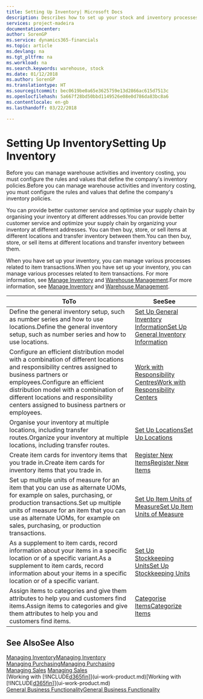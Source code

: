 ```yaml
---
title: Setting Up Inventory| Microsoft Docs
description: Describes how to set up your stock and inventory processes, including transfer routes and locations, such as warehouses.
services: project-madeira
documentationcenter: 
author: SorenGP
ms.service: dynamics365-financials
ms.topic: article
ms.devlang: na
ms.tgt_pltfrm: na
ms.workload: na
ms.search.keywords: warehouse, stock
ms.date: 01/12/2018
ms.author: SorenGP
ms.translationtype: HT
ms.sourcegitcommit: bec0619be0a65e3625759e13d2866ac615d7513c
ms.openlocfilehash: 5a667f28bd50bbd1149526e08e0d786da83bc8a6
ms.contentlocale: en-gb
ms.lasthandoff: 03/22/2018

---
```

# <a name="setting-up-inventory"></a><span data-ttu-id="46845-103">Setting Up Inventory</span><span class="sxs-lookup"><span data-stu-id="46845-103">Setting Up Inventory</span></span>
<span data-ttu-id="46845-104">Before you can manage warehouse activities and inventory costing, you must configure the rules and values that define the company's inventory policies.</span><span class="sxs-lookup"><span data-stu-id="46845-104">Before you can manage warehouse activities and inventory costing, you must configure the rules and values that define the company's inventory policies.</span></span>

<span data-ttu-id="46845-105">You can provide better customer service and optimise your supply chain by organising your inventory at different addresses.</span><span class="sxs-lookup"><span data-stu-id="46845-105">You can provide better customer service and optimize your supply chain by organizing your inventory at different addresses.</span></span> <span data-ttu-id="46845-106">You can then buy, store, or sell items at different locations and transfer inventory between them.</span><span class="sxs-lookup"><span data-stu-id="46845-106">You can then buy, store, or sell items at different locations and transfer inventory between them.</span></span>

<span data-ttu-id="46845-107">When you have set up your inventory, you can manage various processes related to item transactions.</span><span class="sxs-lookup"><span data-stu-id="46845-107">When you have set up your inventory, you can manage various processes related to item transactions.</span></span> <span data-ttu-id="46845-108">For more information, see [Manage Inventory](inventory-manage-inventory.md) and [Warehouse Management](warehouse-manage-warehouse.md).</span><span class="sxs-lookup"><span data-stu-id="46845-108">For more information, see [Manage Inventory](inventory-manage-inventory.md) and [Warehouse Management](warehouse-manage-warehouse.md).</span></span>

| <span data-ttu-id="46845-109">To</span><span class="sxs-lookup"><span data-stu-id="46845-109">To</span></span> | <span data-ttu-id="46845-110">See</span><span class="sxs-lookup"><span data-stu-id="46845-110">See</span></span> |
| --- | --- |
| <span data-ttu-id="46845-111">Define the general inventory setup, such as number series and how to use locations.</span><span class="sxs-lookup"><span data-stu-id="46845-111">Define the general inventory setup, such as number series and how to use locations.</span></span> |[<span data-ttu-id="46845-112">Set Up General Inventory Information</span><span class="sxs-lookup"><span data-stu-id="46845-112">Set Up General Inventory Information</span></span>](inventory-how-setup-general.md) |
|<span data-ttu-id="46845-113">Configure an efficient distribution model with a combination of different locations and responsibility centres assigned to business partners or employees.</span><span class="sxs-lookup"><span data-stu-id="46845-113">Configure an efficient distribution model with a combination of different locations and responsibility centers assigned to business partners or employees.</span></span>|[<span data-ttu-id="46845-114">Work with Responsibility Centres</span><span class="sxs-lookup"><span data-stu-id="46845-114">Work with Responsibility Centers</span></span>](inventory-responsibility-centers.md)|
| <span data-ttu-id="46845-115">Organise your inventory at multiple locations, including transfer routes.</span><span class="sxs-lookup"><span data-stu-id="46845-115">Organize your inventory at multiple locations, including transfer routes.</span></span> |[<span data-ttu-id="46845-116">Set Up Locations</span><span class="sxs-lookup"><span data-stu-id="46845-116">Set Up Locations</span></span>](inventory-how-register-new-items.md) |
| <span data-ttu-id="46845-117">Create item cards for inventory items that you trade in.</span><span class="sxs-lookup"><span data-stu-id="46845-117">Create item cards for inventory items that you trade in.</span></span> |[<span data-ttu-id="46845-118">Register New Items</span><span class="sxs-lookup"><span data-stu-id="46845-118">Register New Items</span></span>](inventory-how-register-new-items.md) |
|<span data-ttu-id="46845-119">Set up multiple units of measure for an item that you can use as alternate UOMs, for example on sales, purchasing, or production transactions.</span><span class="sxs-lookup"><span data-stu-id="46845-119">Set up multiple units of measure for an item that you can use as alternate UOMs, for example on sales, purchasing, or production transactions.</span></span>|[<span data-ttu-id="46845-120">Set Up Item Units of Measure</span><span class="sxs-lookup"><span data-stu-id="46845-120">Set Up Item Units of Measure</span></span>](inventory-how-setup-units-of-measure.md)|
|<span data-ttu-id="46845-121">As a supplement to item cards, record information about your items in a specific location or of a specific variant.</span><span class="sxs-lookup"><span data-stu-id="46845-121">As a supplement to item cards, record information about your items in a specific location or of a specific variant.</span></span>|[<span data-ttu-id="46845-122">Set Up Stockkeeping Units</span><span class="sxs-lookup"><span data-stu-id="46845-122">Set Up Stockkeeping Units</span></span>](inventory-how-to-set-up-stockkeeping-units.md)|
| <span data-ttu-id="46845-123">Assign items to categories and give them attributes to help you and customers find items.</span><span class="sxs-lookup"><span data-stu-id="46845-123">Assign items to categories and give them attributes to help you and customers find items.</span></span> |[<span data-ttu-id="46845-124">Categorise Items</span><span class="sxs-lookup"><span data-stu-id="46845-124">Categorize Items</span></span>](inventory-how-categorize-items.md) |

## <a name="see-also"></a><span data-ttu-id="46845-125">See Also</span><span class="sxs-lookup"><span data-stu-id="46845-125">See Also</span></span>
[<span data-ttu-id="46845-126">Managing Inventory</span><span class="sxs-lookup"><span data-stu-id="46845-126">Managing Inventory</span></span>](inventory-manage-inventory.md)  
[<span data-ttu-id="46845-127">Managing Purchasing</span><span class="sxs-lookup"><span data-stu-id="46845-127">Managing Purchasing</span></span>](purchasing-manage-purchasing.md)  
<span data-ttu-id="46845-128">[Managing Sales](sales-manage-sales.md)  </span><span class="sxs-lookup"><span data-stu-id="46845-128">[Managing Sales](sales-manage-sales.md)  </span></span>  
<span data-ttu-id="46845-129">[Working with [!INCLUDE[d365fin](includes/d365fin_md.md)]](ui-work-product.md)</span><span class="sxs-lookup"><span data-stu-id="46845-129">[Working with [!INCLUDE[d365fin](includes/d365fin_md.md)]](ui-work-product.md)</span></span>  
[<span data-ttu-id="46845-130">General Business Functionality</span><span class="sxs-lookup"><span data-stu-id="46845-130">General Business Functionality</span></span>](ui-across-business-areas.md)

